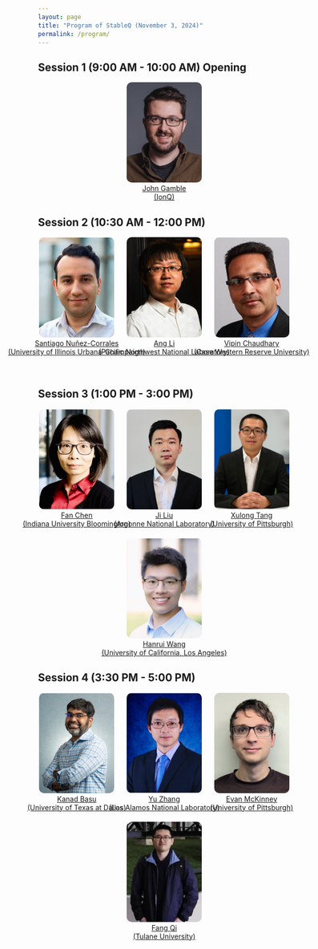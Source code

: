 ```yaml
---
layout: page
title: "Program of StableQ (November 3, 2024)"
permalink: /program/
---
```


<style>
    .speakers {
        display: flex;
        flex-direction: row; /* 左右排列 */
        justify-content: space-around;
        flex-wrap: wrap;
        gap: 20px;
    }
    .speaker {
        text-align: center;
        width: 150px;
        cursor: pointer; /* 鼠标悬停时显示为手型 */
    }
    .speaker a {
        display: flex;
        flex-direction: column; /* 垂直排列文本 */
        align-items: center; /* 水平居中 */
        white-space: nowrap;
    }
    .speaker img {
        width: 100%; /* 使图片宽度为容器宽度 */
        height: 200px; /* 设置所有图片的高度为150px */
        object-fit: cover; /* 保持宽高比，裁剪多余部分 */
        border-radius: 10px; /* 圆角 */
    }
    .bio {
        display: none; /* 默认隐藏 bio 信息 */
        margin-top: 10px;
        text-align: justify;
        background-color: #f9f9f9;
        padding: 10px;
        border-radius: 5px;
        width: 1000px; /* 设定宽度 */
        box-sizing: border-box; /* 包含边框和内边距在内 */
        overflow-wrap: break-word; /* 自动换行 */
        word-wrap: break-word; /* 兼容性 */
        overflow: hidden; /* 隐藏溢出内容 */
        max-height: 0; /* 初始最大高度 */
        transition: max-height 0.3s ease, padding 0.3s ease; /* 添加过渡效果 */
        transform: translateX(-42%); /* 向左移动自身宽度的一半 */
    }
    .bio.show {
        display: block; /* 通过类控制显示 */
        max-height: 1200px; /* 展开后最大高度 */
        padding: 10px; /* 展开后的内边距 */
    }
</style>

<script>
    function toggleBio(bioId) {
      var bio = document.getElementById(bioId);
      bio.classList.toggle('show'); // 切换显示状态
    }
</script>

<h2> Session 1 (9:00 AM - 10:00 AM) Opening </h2>
<div class="speakers">
    <div class="speaker" onclick="toggleBio('bio1')">
        <img src="../image/JohnGamble.jpeg" alt="John Gamble">
        <br>
        <a href="javascript:void(0)">John Gamble <br> (IonQ) </a>
        <div id="bio1" class="bio">
          <p><b>Talk Title: xxxx</b></p>
          <p><b>Speaker Bio:</b> xxxx </p>
          <p><b>Talk Abstract: </b> xxxx</p>
        </div>
    </div>
    
</div>

<h2> Session 2 (10:30 AM - 12:00 PM) </h2>
<div class="speakers">
  <div class="speaker" onclick="toggleBio('bio2')">
      <img src="../image/Santiago.png" alt="Santiago Nuñez-Corrales">
      <br>
      <a href="javascript:void(0)"> Santiago Nuñez-Corrales <br> (University of Illinois Urbana-Champaign) </a>
      <div id="bio2" class="bio">
        <p><b>Talk Title: A Prescriptive Definition of Resiliency for Dependable Classical-Quantum Computer Systems Engineering</b></p>
        <p><b>Speaker Bio:</b> Santiago Núñez-Corrales, Ph.D. serves as Quantum Lead Research Scientist at the National Center for Supercomputing Applications (NCSA), University of Illinois Urbana-Champaign (UIUC). He also serves as faculty affiliate at the Illinois Quantum Information Science and Technology Center (IQUIST), the Center for Global Studies (CGS) and Illinois Informatics at the same institution. His expertise includes research computing and quantum programming language design, building digital twins of superconducting quantum devices, devising distributed quantum computation protocols, HPC-QPU integration, and dependable classical-quantum computer systems engineering. Dr. Núñez-Corrales obtained his doctoral degree in Informatics and a minor in Global Studies from UIUC, and a bachelor’s degree in computer engineering from the Costa Rica Institute of Technology.</p>
        <p><b>Talk Abstract: </b>As quantum processing units become more affordable and accessible, we will face new challenges during their integration with classical HPC resources. These challenges arise from HPC-QPU integration toward being a socio-technical systems problem well beyond technology stacks; introducing quantum computers into research facilities and data centers involves processes, people and practices. We call this new area Dependable Classical-Quantum Computer Systems Engineering (DCQCES), an emerging body of theory and practice centered on their resiliency, reproducibility and security. In this talk, we will concentrate on resiliency as an property of HPC-QPU systems that can be engineered proactively, instead of reacting to the needs created by technological change across on-premise installation, classical-quantum stack integration, system operations, user support and research consulting. We will discuss how concepts and methods from civil engineering provide a sound qualitative and quantitative definition of resiliency that can be used to understand the impact of unexpected events and engineering decisions across a system, as well as how changes in one level of HPC-QPU technology stacks ripple through layers above and modulate the entire system: we seek to make system classical quantum systems and their operation designable, predictable and measurable tasks. Finally, we delineate the boundaries of DCQCES in terms of community efforts required to develop a coherent research agenda in tandem with the evolution of quantum technologies.</p>
      </div>
  </div>

  <div class="speaker" onclick="toggleBio('bio3')">
      <img src="../image/AngLi.png" alt="Ang Li">
      <br>
      <a href="javascript:void(0)"> Ang Li <br> (Pacific Northwest National Laboratory) </a>
      <div id="bio3" class="bio">
        <p><b>Talk Title: xxxx</b></p>
        <p><b>Speaker Bio:</b> 
Dr. Ang Li is a senior computer scientist in the Physical and Computational Sciences  Directorate (PCSD) of Pacific Northwest National Laboratory (PNNL) and Associated Professor with the ECE department of University of Washington (UW) with dual appointment. He received his bachelor degree from the CS department of Zhejiang University, China, in 2010, and two PhD degrees from the Electrical and Computer Engineering (ECE) department of National University of Singapore (NUS), Singapore, and the Electrical Engineering (EE) department of Eindhoven University of Technology (TU/e), The Netherlands, in 2016. He jointed PNNL since Nov, 2016 and dual-appointed with UW ECE since Oct, 2023. His research has been focusing on software-hardware co-design for scalable heterogeneous HPC, particularly GPUs, since 2009. His research covers full-stack design from circuit level up to architecture, system, library, and applications. He has published in major HPC conferences and journals including SC, ICS, PPoPP, IPDPS, HPDC, ASPLOS, MICRO, HPCA, ICPP, CGO, IISWC, EuroPar, TPDS, TC, ICPE, etc. His lead-author work was nominated for best paper award in SC-15, SC-17, IISWC-18 and SC-20. He received the European HiPEAC paper award, and PNNL's PCSD Outstanding Performance award. He served as organizing committee or review committee member for major HPC conferences including PPoPP, SC, ASPLOS, PACT, ISCA, IPDPS, etc. He used to work in industry as a HPC application developer, where he led the evaluation, development, and optimization of several industrial HPC applications. He also worked as a research intern in the INRIA-Lab in Paris-Sud University, France and Chinese University of Hong Kong. </p>
        <p><b>Talk Abstract: </b> xxxx</p>
      </div>
  </div>

  <div class="speaker" onclick="toggleBio('bio4')">
      <img src="../image/VipinChaudhary.png" alt="Vipin Chaudhary">
      <br>
      <a href="javascript:void(0)"> Vipin Chaudhary <br> (Case Western Reserve University) </a>
      <div id="bio4" class="bio">
        <p><b>Talk Title: Quantum Circuit Cutting and Parallel Job Scheduling</b></p>
        <p><b>Speaker Bio:</b> A veteran of High-Performance Computing and AI, Chaudhary is currently the Kevin J. Kranzusch Chair Professor and Chair of Computer and Data Sciences at CWRU. Previously, as Program Director at National Science Foundation, he was involved with strategic initiatives in Quantum Computing and Artificial Intelligence. Chaudhary co-founded Scalable Informatics, a leading provider of analytics solutions. Previously, he was the CEO of Tata CRL, a global HPC cloud and solutions leader before selling it to Tata Consulting Services. Earlier, at Cradle Technologies, he developed multi-processor chips and software for media applications and served as Chief Architect at Corio Inc. His current research interests are in AI and Quantum Computing.</p>
        <p><b>Talk Abstract: </b> As quantum computers evolve, the increasing number of qubits offers great potential for more complex computations. However, high error rates continue to limit the size of quantum circuits that can be reliably executed, leading to low throughput and inefficient resource utilization. This talk will explore two complementary strategies to address these limitations: quantum circuit cutting and parallel quantum job scheduling.</p>
      </div>
  </div>
</div>

<br>
<br>

<h2> Session 3 (1:00 PM - 3:00 PM) </h2>
<div class="speakers">
  <div class="speaker" onclick="toggleBio('bio5')">
      <img src="../image/FanChen.jpg" alt="Fan Chen">
      <br>
      <a href="javascript:void(0)"> Fan Chen <br> (Indiana University Bloomington) </a>
      <div id="bio5" class="bio">
        <p><b>Talk Title: Advancing Quantum Neural Networks in the NISQ Era </b></p>
        <p><b>Speaker Bio:</b> Fan Chen is an assistant professor in the Department of Intelligent Systems Engineering at the Indiana University Bloomington. Her research interests include Quantum Computing, Environmentally Sustainable Computing, and Hardware Acceleration for Emerging Applications. Dr. Chen is a recipient of the 2022 NSF CAREER Award, the 2019 Cadence Women in Technology Scholarship. Her research has won the Best Paper Finalists at DAC 2024, the Best Paper Award (3rd Place) at QCE 2023, the Best Paper Award and the Ph.D. forum Best Poster Award at ASP-DAC 2018. Her contributions to the research community have been acknowledged by the 2024 SIGDA Meritorious Service Award, the 2022 Best Associate Editor of IEEE CAS Magazine, and the 2021 Service Recognition Award of GLSVLSI.</p>
        <p><b>Talk Abstract: </b> Quantum Neural Networks (QNNs) represent a promising class of Noisy Intermediate-Scale Quantum (NISQ) algorithms with transformative potential across various domains. However, their effective implementation must address inherent quantum noise throughout the system stack.  In this talk, I will present our research group’s efforts to enhance QNN performance by tackling these noise challenges through advancements in algorithm design, compilation, and model training, focusing on key metrics such as accuracy, fairness, and security. I will begin by discussing robust QNN algorithm designs, including supervised, unsupervised, and transfer learning models. Next, I will introduce our automated QNN compilation framework, which ensures fairness and accuracy when deploying QNNs on NISQ machines. Finally, I will explore adversarial threats to QNNs, specifically backdoor attacks implanted during QNN training, along with potential defense strategies. Throughout the talk, I will share key techniques, insights, and lessons learned from each project, with the goal of advancing more resilient and secure QNNs.</p>
      </div>
  </div>

  <div class="speaker" onclick="toggleBio('bio6')">
      <img src="../image/JiLiu.png" alt="Ji Liu">
      <br>
      <a href="javascript:void(0)"> Ji Liu <br> (Argonne National Laboratory) </a>
      <div id="bio6" class="bio">
        <p><b>Talk Title: Enhancing Quantum Error Mitigation with Circuit Cutting </b></p>
        <p><b>Speaker Bio:</b> Ji Liu is an Assistant Computer Scientist at Argonne National Laboratory. His research interests include developing open-source software stacks for quantum compiler optimizations, application/hardware-specific optimization techniques, and advanced noise mitigation techniques for NISQ systems. He received the Distinguished Artifact Award at HPCA 2022 for his work on qubit routing, and his QuTracer framework for error mitigation was a Best Paper Finalist at ISCA 2024. </p>
        <p><b>Talk Abstract: </b> Quantum error mitigation is crucial in the current noisy intermediate-scale quantum (NISQ) era. As we strive for practical quantum advantage in the near term, it has become an indispensable component. While various error mitigation techniques have been proposed, many rely on error detection or measurement subcircuits that introduce additional noise, limiting their effectiveness. On near-term devices with limited qubit connectivity, the extra swaps needed further increase the noise associated with these error mitigation subcircuits. In this talk, we will explore approaches that utilize circuit cutting to simulate error mitigation subcircuits classically. This allows for near-ideal execution of the subcircuits, reducing additional noise and enhancing overall performance. Specifically, we will present techniques applied to Pauli check sandwiching, virtual distillation, and QuTracer—an error mitigation framework based on qubit subsetting. We will demonstrate how these methods can significantly improve error mitigation on NISQ devices. </p>
      </div>
  </div>

  <div class="speaker" onclick="toggleBio('bio7')">
      <img src="../image/XulongTang.png" alt="Xulong Tang">
      <br>
      <a href="javascript:void(0)"> Xulong Tang <br> (University of Pittsburgh) </a>
      <div id="bio7" class="bio">
        <p><b>Talk Title: Toward High-Fidelity, Scalable, and Accessible Quantum Computing Systems </b></p>
        <p><b>Speaker Bio:</b> Dr.Xulong Tang is an Assistant Professor in the Computer Science Department at the University of Pittsburgh. He received his Ph.D. degree from the Pennsylvania State University in 2019. His current research focuses on: i) designing next-generation GPU architectures and systems, ii) exploring efficient edge computing, and iii) advancing quantum computing systems. His work has been published in top-tier venues including MICRO, HPCA, ISCA, ASPLOS, PLDI, etc. You can find out more about him at https://xzt102.github.io/. </p>
        <p><b>Talk Abstract: </b> Quantum computers have demonstrated quantum advantages over classical computers in various tasks. However, the current Noisy Intermediate-Scale Quantum (NISQ) quantum era encounters challenges arising from i) Noisy system with high error rates, ii) limited scalability of quantum systems for large algorithms, and iii) lack of access to practical quantum hardware. In this talk,  I will discuss our recent works targeting these challenges that make efforts towards high-fidelity, scalable, and accessible quantum computing systems. Specifically, I will introduce i) a compilation framework that performs quantum gate orchestration to reduce the noise and execution time in photonic quantum computing, ii) a circuit-cutting algorithm to partition a given circuit into smaller sub-circuits with improved fidelity, and iii) a quantum circuit emulation framework that leverages high-performance computing resources to efficiently simulate given quantum circuits. </p>
      </div>
  </div>

  <div class="speaker" onclick="toggleBio('bio8')">
      <img src="../image/HanruiWang.png" alt="Hanrui Wang">
      <br>
      <a href="javascript:void(0)"> Hanrui Wang <br> (University of California, Los Angeles) </a>
      <div id="bio8" class="bio">
        <p><b>Talk Title: Software Stack for Reconfigurable Neutral Atom Quantum Computing </b></p>
        <p><b>Speaker Bio:</b> Hanrui Wang is an incoming Assistant Professor at UCLA Computer Science. He received his PhD degree from MIT EECS advised by Song Han. His research focuses on efficient AI and Quantum Computing. His work has been recognized by ACM SRC 1st Place Award, Best Poster Award at NSF AI Institute, Best Paper Award at QCE, and Best Paper Award at ICML RL4RL. He is the recipient of the Qualcomm Fellowship, Unitary Fund, Nvidia Fellowship Finalist, Rising Star in ML and Systems, and Rising Star in ISSCC. He is the creator of TorchQuantum library which has been adopted by IBM and PyTorch Ecosystems, and the co-founder of QuCS lecture series for quantum education. He received a B. Eng. degree with honors from Fudan University. </p>
        <p><b>Talk Abstract: </b> Neutral atom arrays are gaining traction in quantum computing for their scalability, particularly with the advent of reconfigurable atom arrays (RAAs) or field programmable qubit arrays (FPQAs), which allow atom movement during circuit execution. This talk presents two contributions leveraging this architecture to enhance quantum circuit performance. First, Atomique is a compilation framework for RAAs, optimizing qubit mapping, atom movement, and gate scheduling. Using MAX k-Cut for qubit placement and parallel gate scheduling, Atomique reduces circuit depth and two-qubit gates across diverse benchmarks compared to fixed atom arrays and superconducting systems. Second, Q-Pilot introduces flying ancillas—movable atoms used as dynamic ancilla qubits—to optimize qubit connectivity in FPQAs. Inspired by FPGA routing, Q-Pilot achieves significant depth reductions, particularly in quantum simulation and QAOA circuits. These works highlight the potential of RAAs and FPQAs in enabling more efficient and reliable quantum computation through dynamic qubit connectivity. </p>
      </div>
  </div>
</div>


<h2> Session 4 (3:30 PM - 5:00 PM) </h2>
<div class="speakers">
  <div class="speaker" onclick="toggleBio('bio9')">
      <img src="../image/KanadBasu.png" alt="Kanad Basu">
      <br>
      <a href="javascript:void(0)"> Kanad Basu <br> (University of Texas at Dallas) </a>
      <div id="bio9" class="bio">
        <p><b>Talk Title: Crosstalk-induced Side Channel Threats in Multi-Tenant NISQ Computer </b></p>
        <p><b>Speaker Bio:</b> Kanad Basu received his Ph.D. from the department of Computer and Information Science and Engineering, University of Florida. Kanad worked in various semiconductor companies like Intel, IBM and Synopsys. Currently, Kanad is an Assistant Professor at the Electrical and Computer Engineering Department of the University of Texas at Dallas, where he leads the Trustworthy and Intelligent Embedded Systems (TIES) lab. Prior to this, Kanad was an Assistant Research Professor at the Electrical and Computer Engineering Department of NYU. He has authored 1 book, 2 US patents, 2 book chapters and several peer reviewed journal and conference articles. Kanad has won the “Outstanding Assistant Professor Award” by the Erik Jonsson School of Engineering, UT Dallas in 2024. His research has been awarded as IEEE Top Picks in Test and Reliability in 2023 and 2024. Moreover, Kanad was awarded the “Best Paper Award” at the International Conference on VLSI Design 2011 and an “Honorable Mention Award” at the same conference in 2021. Kanad has mentored student teams at UT Dallas that won various international hardware hacking competition, including HACK@DAC and NYU CSAW. Several News agencies have covered his research including NBC Austin and CBS Dallas-Fort Worth. Kanad’s current research interests are reliable and secure computing systems, including quantum computing systems. His research is currently funded by NSF, SRC, Intel, TII, etc. </p>
        <p><b>Talk Abstract: </b> As quantum computing rapidly advances, its near-term applications are becoming increasingly evident. However, the high cost and under-utilization of quantum resources are prompting a shift from single-user to multi-user access models. In a multi-tenant environment, where multiple users share one quantum computer, protecting user confidentiality becomes crucial. The varied uses of quantum computers increase the risk that sensitive data encoded by one user could be compromised by others, rendering the protection of data integrity and confidentiality essential. In the evolving quantum computing landscape, it is imperative to study these security challenges within the scope of realistic threat model assumptions, wherein an adversarial user can mount practical attacks without relying on any heightened privileges afforded by physical access to a quantum computer or rogue cloud services. In this talk, we demonstrate the potential of crosstalk as an attack vector for the first time on a Noisy Intermediate Scale Quantum (NISQ) machine, that an adversarial user can exploit within a multi-tenant quantum computing model. The proposed side-channel attack is conducted with minimal and realistic adversarial privileges, with the overarching aim of uncovering the quantum algorithm being executed by a victim. Crosstalk signatures are used to estimate the presence of CNOT gates in the victim circuit, and subsequently, this information is encoded and classified by a graph-based learning model to identify the victim quantum algorithm. When evaluated on up to 336 benchmark circuits, our attack framework is found to be able to unveil the victim's quantum algorithm with up to 85.7% accuracy.</p>
      </div>
  </div>

  <div class="speaker" onclick="toggleBio('bio10')">
      <img src="../image/YuZhang.jpg" alt="Yu Zhang">
      <br>
      <a href="javascript:void(0)"> Yu Zhang <br> (Los Alamos National Laboratory) </a>
      <div id="bio10" class="bio">
        <p><b>Talk Title: Quantum Information Informed Quantum Algorithms </b></p>
        <p><b>Speaker Bio:</b> Yu Zhang received his BSc in Physics from Sun Yat-Sen University in 2010 and his Ph.D. in Chemical Physics from The University of Hong Kong in 2015. From 2015 to 2017, he worked as a Postdoctoral Fellow at Northwestern University. Yu joined Los Alamos National Laboratory (LANL) in 2018 as a Director's Postdoctoral Fellow and transitioned to a staff member in 2019. He is the recipient of the Laboratory Directed Research and Development (LDRD) Early Career Research Award (2022) and the DOE Office of Science Early Career Research Award (2023). Yu's research lies at the intersection of chemical physics and quantum physics, with a focus on developing and applying theoretical models and computational methods to explore the electronic and optical properties of nanomaterials, for implications for sustainable energy and quantum technologies. Yu’s current interests include quantum computation, quantum information science, light-matter interactions, open quantum systems, and non-adiabatic dynamics. </p>
        <p><b>Talk Abstract: </b> Quantum computing presents promising solutions for electronic structure and excited state problems, yet traditional methods like the Variational Quantum Eigensolver (VQE) encounter difficulties such as deep quantum circuits and optimization challenges for quantum chemistry problems. In this talk, I present quantum information-informed algorithms that significantly enhance the efficiency of quantum chemistry calculations by reducing the circuit complexity. The PermVQE approach leverages quantum information to optimize qubit permutations to localize correlations, thereby reducing circuit depth and improving noise resilience. ClusterVQE utilizes mutual information and graph theory to partition qubit space into entangled clusters, enabling precise simulations of larger systems with fewer qubits. Finally, the Quantum Davidson algorithm extends the quantum Krylov subspace method, employing a pre-conditioned iterative expansion that accelerates convergence on excited states with shallower circuits. </p>
      </div>
  </div>

  <div class="speaker" onclick="toggleBio('bio11')">
      <img src="../image/EvanMcKinney.jpeg" alt="Evan McKinney">
      <br>
      <a href="javascript:void(0)"> Evan McKinney <br> (University of Pittsburgh) </a>
      <div id="bio11" class="bio">
        <p><b>Talk Title: Towards Error Budgeting for Superconducting Modular Quantum Architecture Designs </b></p>
        <p><b>Speaker Bio:</b> xxxx </p>
        <p><b>Talk Abstract: </b> —This paper addresses frequency crowding constraints in modular quantum architecture design, focusing on the SNAIL-based quantum modules. Two key objectives are explored. First, we present physics-informed design constraints by describing a physical model for realizable gates within a SNAIL module and building a fidelity model using error budgeting derived from device characteristics. Second, we tackle the allocation problem by analyzing the impact of frequency crowding on gate fidelity as the radix of the module increases. We explore whether the gate fidelity can be preserved with a discrete set of qubit frequencies while adhering to defined separation thresholds. This work offers insights into novel quantum architectures and coupled optimization techniques to mitigate the effects of unstable noise and improve overall gate performance. </p>
      </div>
  </div>

  <div class="speaker" onclick="toggleBio('bio12')">
      <img src="../image/FangQi.png" alt="Fang Qi">
      <br>
      <a href="javascript:void(0)"> Fang Qi <br> (Tulane University) </a>
      <div id="bio12" class="bio">
        <p><b>Talk Title: PruningQC: Boosting the Quantum Computation Fidelity by Pruning Redundant Gates </b></p>
        <p><b>Speaker Bio:</b> xxxx </p>
        <p><b>Talk Abstract: </b> Quantum computing offers promise for solving problems beyond classical capabilities, but its effectiveness is hindered by noise and high error rates in superconducting quantum computers. These issues, exacerbated by nearest-neighbor connectivity, necessitate extensive routing, leading to decoherence and multiple swap operations. We introduce PruningQC, a novel method that optimizes circuit efficiency by removing redundant gates in measurement subsetting, reducing noise, and minimizing circuit depth. By selectively measuring specific qubits, PruningQC identifies and eliminates dispensable gates without affecting outcomes, thereby enhancing quantum computing performance. Evaluations on three IBM 127-qubit machines show that PruningQC improves success rates by an average of 17.5 times over full measurement methods and 2.1 times over partial measurement techniques. This improvement is due to a 50% reduction in circuit depth and a significant decrease in gate counts. PruningQC can also be integrated with quantum error correction strategies, advancing quantum computing efficiency. </p>
      </div>
  </div>
</div>




